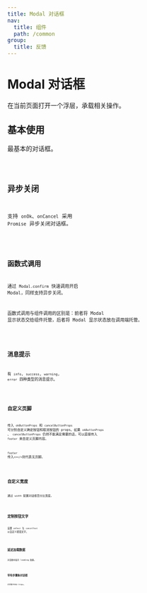 ```yaml
---
title: Modal 对话框
nav:
  title: 组件
  path: /common
group:
  title: 反馈
---
```


# Modal 对话框

在当前页面打开一个浮层，承载相关操作。

## 基本使用

最基本的对话框。

<code src="./demos/index1.tsx" />

## 异步关闭

支持 `onOk`、`onCancel` 采用 `Promise` 异步关闭对话框。

<code src="./demos/index2.tsx" />

## 函数式调用

通过 `Modal.confirm` 快速调用开启 Modal，同样支持异步关闭。

函数式调用与组件调用的区别是：前者将 Modal 显示状态交给组件托管，后者将 Modal 显示状态放在调用端托管。

<code src="./demos/index4.tsx" />

## 消息提示

有 `info`, `success`, `warning`, `error` 四种类型的消息提示。

<code src="./demos/index3.tsx" />

## 自定义页脚

传入 `okButtonProps` 和 `cancelButtonProps` 可分别自定义确定按钮和取消按钮的 props。如果 `okButtonProps` 、 `cancelButtonProps` 仍然不能满足需要的话，可以直接传入 `footer` 来自定义页脚内容。

`footer` 传入`<></>`则代表无页脚。

<code src="./demos/index5.tsx" />

## 自定义宽度

通过 `width` 配置对话框百分比宽度。

<code src="./demos/index9.tsx" />

## 定制按钮文字

设置 `okText` 与 `cancelText` 以自定义按钮文字。

<code src="./demos/index6.tsx" />

## 延迟加载数据

对话框中显示 loading 效果。

<code src="./demos/index7.tsx" />

## 带有步骤条对话框

对话框中显示 Steps。

<code src="./demos/index8.tsx" />

<API />
